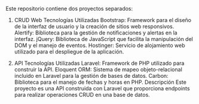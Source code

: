 Este repositorio contiene dos proyectos separados:

1. CRUD Web
Tecnologías Utilizadas
Bootstrap: Framework para el diseño de la interfaz de usuario y la creación de sitios web responsivos.
Alertify: Biblioteca para la gestión de notificaciones y alertas en la interfaz.
jQuery: Biblioteca de JavaScript que facilita la manipulación del DOM y el manejo de eventos.
Hostinger: Servicio de alojamiento web utilizado para el despliegue de la aplicación.

2. API
Tecnologías Utilizadas
Laravel: Framework de PHP utilizado para construir la API.
Eloquent ORM: Sistema de mapeo objeto-relacional incluido en Laravel para la gestión de bases de datos.
Carbon: Biblioteca para el manejo de fechas y horas en PHP.
Descripción
Este proyecto es una API construida con Laravel que proporciona endpoints para realizar operaciones CRUD en una base de datos.
